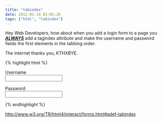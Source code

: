 ```yaml
---
title: "tabindex"
date: 2012-02-14 01:01:26
tags: ["html", "tabindex"]
---
```


<p>
Hey Web Developers, how about when you add a login form to a page you <u><b><i>ALWAYS</i></b></u> add a <span class="mono">tagindex</span> attribute and make the username and password fields the first elements in the tabbing order.
</p>

<p>
The internet thanks you, KTHXBYE.

{% highlight html %}
<p>
<label for="user">Username</label> <br />
<input name="user" tabindex="1" type="text" value="" />
</p>

<p>
<label for="pass">Password</label> <br />
<input name="pass" tabindex="2" type="password" value="" />
</p>
{% endhighlight %}
</p>

<p>
<a href="http://www.w3.org/TR/html4/interact/forms.html#adef-tabindex">http://www.w3.org/TR/html4/interact/forms.html#adef-tabindex</a>
</p>
